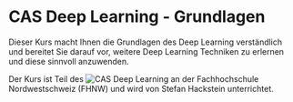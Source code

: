 # CAS Deep Learning - Grundlagen

Dieser Kurs macht Ihnen die Grundlagen des Deep Learning verständlich und bereitet Sie darauf vor, weitere Deep Learning Techniken zu erlernen und diese sinnvoll anzuwenden.

Der Kurs ist Teil des ![CAS Deep Learning](https://www.fhnw.ch/de/weiterbildung/informatik/cas-deep-learning) an der Fachhochschule Nordwestschweiz (FHNW) und wird von Stefan Hackstein unterrichtet.